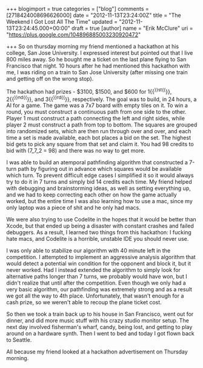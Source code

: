 +++
blogimport = true
categories = ["blog"]
comments = [2718424008696626000]
date = "2012-11-13T23:24:00Z"
title = "The Weekend I Got Lost All The Time"
updated = "2012-11-13T23:24:45.000+00:00"
draft = true
[author]
name = "Erik McClure"
uri = "https://plus.google.com/104896885003230920472"

+++
So on thursday morning my friend mentioned a hackathon at his college, San Jose University. I expressed interest but pointed out that I live 800 miles away. So he bought me a ticket on the last plane flying to San Francisco that night. 10 hours after he had mentioned this hackathon with me, I was riding on a train to San Jose University (after missing one train and getting off on the wrong stop).

The hackathon had prizes - $3100, $1500, and $600 for 1{{<sup>}}st{{</sup>}}, 2{{<sup>}}nd{{</sup>}}, and 3{{<sup>}}rd{{</sup>}}, respectively. The goal was to build, in 24 hours, a AI for a game. The game was a 7x7 board with empty tiles on it. To win a round, you must construct a continuous path from one side to the other. Player 1 must construct a path connecting the left and right sides, while player 2 must construct a path from top to bottom. The squares are grouped into randomized sets, which are then run through over and over, and each time a set is made available, each bot places a bid on the set. The highest bid gets to pick any square from that set and claim it. You had 98 credits to bid with (7_7_2 = 98) and there was no way to get more.

I was able to build an atemporal pathfinding algorithm that constructed a 7-turn path by figuring out in advance which squares would be available which turn. To prevent difficult edge cases I simplified it so it would always try to do it in 7 turns and simply bid 14 credits each time. My friend helped with debugging and brainstorming ideas, as well as setting everything up, and we had to keep correcting each other on how the game actually worked, but the entire time I was also learning how to use a mac, since my only laptop was a piece of shit and he only had macs.

We were also trying to use Codelite in the hopes that it would be better than Xcode, but that ended up being a disaster with constant crashes and failed debuggers. As a result, I learned two things from this hackathon: I fucking hate macs, and Codelite is a horrible, unstable IDE you should never use.

I was only able to stabilize our algorithm with 40 minute left in the competition. I attempted to implement an aggressive analysis algorithm that would detect a potential win condition for the opponent and block it, but it never worked. Had I instead extended the algorithm to simply look for alternative paths longer than 7 turns, we probably would have won, but I didn't realize that until after the competition. Even though we only had a very basic algorithm, our pathfinding was extremely strong and as a result we got all the way to 4th place. Unfortunately, that wasn't enough for a cash prize, so we weren't able to recoup the plane ticket cost.

So then we took a train back up to his house in San Francisco, went out for dinner, and did more music stuff with his crazy studio monitor setup. The next day involved fisherman's wharf, candy, being lost, and getting to play around on a hardware synth. Then I went to bed and today I got flown back to Seattle.

All because my friend looked at a hackathon advertisement on Thursday morning.